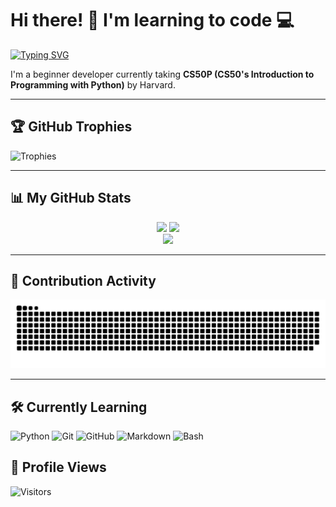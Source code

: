 # Hi there! 👋 I'm learning to code 💻

[![Typing SVG](https://readme-typing-svg.demolab.com?font=Fira+Code&pause=1000&color=FF7A00&width=435&lines=Python+Learner;CS50P+Student;Future+Developer)](https://git.io/typing-svg)

I'm a beginner developer currently taking **CS50P (CS50's Introduction to Programming with Python)** by Harvard.

---

## 🏆 GitHub Trophies

![Trophies](https://github-profile-trophy.vercel.app/?username=Skeld0&theme=radical&row=2&column=4)

---

## 📊 My GitHub Stats

<div align="center">
  <img height="180" src="https://github-readme-stats.vercel.app/api?username=Skeld0&show_icons=true&theme=radical" />
  <img height="180" src="https://github-readme-stats.vercel.app/api/top-langs/?username=Skeld0&layout=compact&theme=radical" />
</div>

<div align="center">
  <img src="https://streak-stats.demolab.com?user=Skeld0&theme=radical" />
</div>

---

## 🐍 Contribution Activity

![Snake animation](https://raw.githubusercontent.com/Platane/snk/output/github-contribution-grid-snake.svg)

---

## 🛠️ Currently Learning

![Python](https://img.shields.io/badge/Python-3670A0?style=for-the-badge&logo=python&logoColor=ffdd54)
![Git](https://img.shields.io/badge/Git-F05032?style=for-the-badge&logo=git&logoColor=white)
![GitHub](https://img.shields.io/badge/GitHub-181717?style=for-the-badge&logo=github&logoColor=white)
![Markdown](https://img.shields.io/badge/Markdown-000000?style=for-the-badge&logo=markdown&logoColor=white)
![Bash](https://img.shields.io/badge/Bash-4EAA25?style=for-the-badge&logo=gnubash&logoColor=white)

## 👀 Profile Views

![Visitors](https://komarev.com/ghpvc/?username=YOUR_GITHUB_USERNAME&color=blueviolet)
